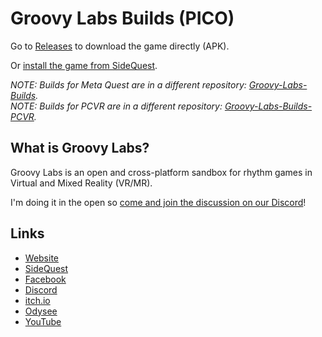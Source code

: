 # Groovy Labs Builds (PICO)

Go to [Releases](https://github.com/marek-stoj/Groovy-Labs-Builds-PICO/releases) to download the game directly (APK).

Or [install the game from SideQuest](https://sidequestvr.com/app/12483/groovy-labs-for-pico).

_NOTE: Builds for Meta Quest are in a different repository: [Groovy-Labs-Builds](https://github.com/marek-stoj/Groovy-Labs-Builds)._ \
_NOTE: Builds for PCVR are in a different repository: [Groovy-Labs-Builds-PCVR](https://github.com/marek-stoj/Groovy-Labs-Builds-PCVR)._

## What is Groovy Labs?

Groovy Labs is an open and cross-platform sandbox for rhythm games in Virtual and Mixed Reality (VR/MR).

I'm doing it in the open so [come and join the discussion on our Discord](https://dsc.gg/groovylabs?ref=gh)!

## Links

- [Website](https://www.groovylabsgame.com/)
- [SideQuest](https://sidequestvr.com/app/12483/groovy-labs-for-pico)
- [Facebook](https://www.facebook.com/GroovyLabsGame)
- [Discord](https://dsc.gg/groovylabs?ref=gh)
- [itch.io](https://marek-stoj.itch.io/groovy-labs)
- [Odysee](https://odysee.com/@BeatLabs:f)
- [YouTube](https://www.youtube.com/@groovylabs)
